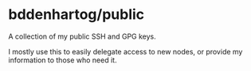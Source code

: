 # bddenhartog/public

A collection of my public SSH and GPG keys.

I mostly use this to easily delegate access to new nodes, or provide my
information to those who need it.
